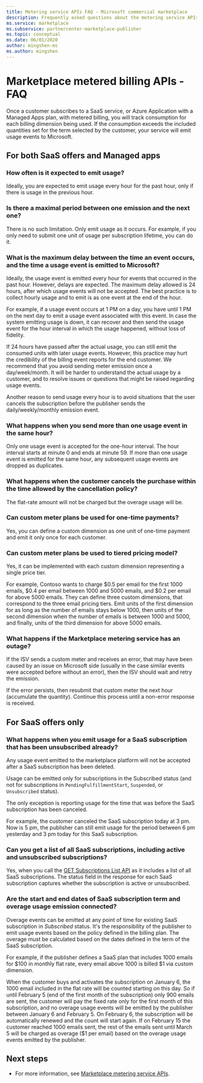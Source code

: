 ```yaml
---
title: Metering service APIs FAQ - Microsoft commercial marketplace
description: Frequently asked questions about the metering service APIs for SaaS offers in Microsoft AppSource and Azure Marketplace. 
ms.service: marketplace 
ms.subservice: partnercenter-marketplace-publisher
ms.topic: conceptual
ms.date: 06/01/2020
author: mingshen-ms
ms.author: mingshen
---
```


# Marketplace metered billing APIs - FAQ

Once a customer subscribes to a SaaS service, or Azure Application with a Managed Apps plan, with metered billing, you will track consumption for each billing dimension being used.  If the consumption exceeds the included quantities set for the term selected by the customer, your service will emit usage events to Microsoft.

## For both SaaS offers and Managed apps

### How often is it expected to emit usage?

Ideally, you are expected to emit usage every hour for the past hour, only if there is usage in the previous hour.

### Is there a maximal period between one emission and the next one?

There is no such limitation. Only emit usage as it occurs. For example, if you only need to submit one unit of usage per subscription lifetime, you can do it.

### What is the maximum delay between the time an event occurs, and the time a usage event is emitted to Microsoft?

Ideally, the usage event is emitted every hour for events that occurred in the past hour. However, delays are expected. The maximum delay allowed is 24 hours, after which usage events will not be accepted. The best practice is to collect hourly usage and to emit is as one event at the end of the hour.

For example, if a usage event occurs at 1 PM on a day, you have until 1 PM on the next day to emit a usage event associated with this event.  In case the system emitting usage is down, it can recover and then send the usage event for the hour interval in which the usage happened, without loss of fidelity.

If 24 hours have passed after the actual usage, you can still emit the consumed units with later usage events.  However, this practice may hurt the credibility of the billing event reports for the end customer.  We recommend that you avoid sending meter emission once a day/week/month.  It will be harder to understand the actual usage by a customer, and to resolve issues or questions that might be raised regarding usage events.

Another reason to send usage every hour is to avoid situations that the user cancels the subscription before the publisher sends the daily/weekly/monthly emission event.

### What happens when you send more than one usage event in the same hour?

Only one usage event is accepted for the one-hour interval. The hour interval starts at minute 0 and ends at minute 59.  If more than one usage event is emitted for the same hour, any subsequent usage events are dropped as duplicates.

### What happens when the customer cancels the purchase within the time allowed by the cancellation policy?

The flat-rate amount will not be charged but the overage usage will be.

### Can custom meter plans be used for one-time payments?

Yes, you can define a custom dimension as one unit of one-time payment and emit it only once for each customer.

### Can custom meter plans be used to tiered pricing model?

Yes, it can be implemented with each custom dimension representing a single price tier.

For example, Contoso wants to charge $0.5 per email for the first 1000 emails, $0.4 per email between 1000 and 5000 emails, and $0.2 per email for above 5000 emails. They can define three custom dimensions, that correspond to the three email pricing tiers. Emit units of the first dimension for as long as the number of emails stays below 1000, then units of the second dimension when the number of emails is between 1000 and 5000, and finally, units of the third dimension for above 5000 emails.

### What happens if the Marketplace metering service has an outage?

If the ISV sends a custom meter and receives an error, that may have been caused by an issue on Microsoft side (usually in the case similar events were accepted before without an error), then the ISV should wait and retry the emission.

If the error persists, then resubmit that custom meter the next hour (accumulate the quantity). Continue this process until a non-error response is received.

## For SaaS offers only

### What happens when you emit usage for a SaaS subscription that has been unsubscribed already?

Any usage event emitted to the marketplace platform will not be accepted after a SaaS subscription has been deleted.

Usage can be emitted only for subscriptions in the Subscribed status (and not for subscriptions in `PendingFulfillmentStart`, `Suspended`, or `Unsubscribed` status).

The only exception is reporting usage for the time that was before the SaaS subscription has been canceled.

For example, the customer canceled the SaaS subscription today at 3 pm. Now is 5 pm, the publisher can still emit usage for the period between 6 pm yesterday and 3 pm today for this SaaS subscription.

### Can you get a list of all SaaS subscriptions, including active and unsubscribed subscriptions?

Yes, when you call the [GET Subscriptions List API](partner-center-portal/pc-saas-fulfillment-api-v2.md#subscription-apis) as it includes a list of all SaaS subscriptions. The status field in the response for each SaaS subscription captures whether the subscription is active or unsubscribed.

### Are the start and end dates of SaaS subscription term and overage usage emission connected?

Overage events can be emitted at any point of time for existing SaaS subscription in *Subscribed* status. It's the responsibility of the publisher to emit usage events based on the policy defined in the billing plan. The overage must be calculated based on the dates defined in the term of the SaaS subscription. 

For example, if the publisher defines a SaaS plan that includes 1000 emails for $100 in monthly flat rate, every email above 1000 is billed $1 via custom dimension.

When the customer buys and activates the subscription on January 6, the 1000 email included in the flat rate will be counted starting on this day. So if until February 5 (end of the first month of the subscription) only 900 emails are sent, the customer will pay the fixed rate only for the first month of this subscription, and no overage usage events will be emitted by the publisher between January 6 and February 5. On February 6, the subscription will be automatically renewed and the count will start again. If on February 15 the customer reached 1000 emails sent, the rest of the emails sent until March 5 will be charged as overage ($1 per email) based on the overage usage events emitted by the publisher.

## Next steps

- For more information, see [Marketplace metering service APIs](./marketplace-metering-service-apis.md).

